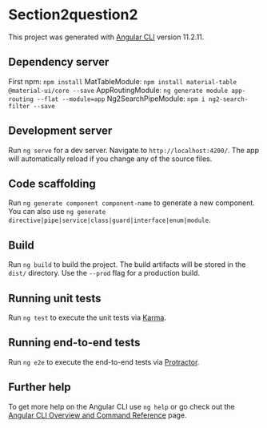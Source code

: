 # Section2question2

This project was generated with [Angular CLI](https://github.com/angular/angular-cli) version 11.2.11.

## Dependency server
First npm: `npm install` 
MatTableModule: `npm install material-table @material-ui/core --save` 
AppRoutingModule: `ng generate module app-routing --flat --module=app` 
Ng2SearchPipeModule: `npm i ng2-search-filter --save` 
## Development server

Run `ng serve` for a dev server. Navigate to `http://localhost:4200/`. The app will automatically reload if you change any of the source files.

## Code scaffolding

Run `ng generate component component-name` to generate a new component. You can also use `ng generate directive|pipe|service|class|guard|interface|enum|module`.

## Build

Run `ng build` to build the project. The build artifacts will be stored in the `dist/` directory. Use the `--prod` flag for a production build.

## Running unit tests

Run `ng test` to execute the unit tests via [Karma](https://karma-runner.github.io).

## Running end-to-end tests

Run `ng e2e` to execute the end-to-end tests via [Protractor](http://www.protractortest.org/).

## Further help

To get more help on the Angular CLI use `ng help` or go check out the [Angular CLI Overview and Command Reference](https://angular.io/cli) page.
